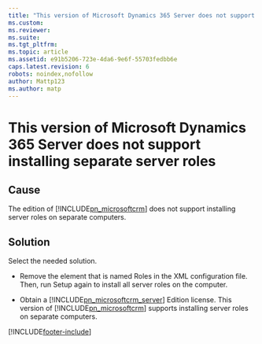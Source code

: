 ```yaml
---
title: "This version of Microsoft Dynamics 365 Server does not support installing separate server roles | Microsoft Docs"
ms.custom: 
ms.reviewer: 
ms.suite: 
ms.tgt_pltfrm: 
ms.topic: article
ms.assetid: e91b5206-723e-4da6-9e6f-55703fedbb6e
caps.latest.revision: 6
robots: noindex,nofollow
author: Mattp123
ms.author: matp
---
```

# This version of Microsoft Dynamics 365 Server does not support installing separate server roles

## Cause
  
 The edition of [!INCLUDE[pn_microsoftcrm](../includes/pn-microsoftcrm.md)] does not support installing server roles on separate computers.  
  
## Solution
  
 Select the needed solution.  
  
-   Remove the element that is named Roles in the XML configuration file. Then, run Setup again to install all server roles on the computer.  
  
-   Obtain a [!INCLUDE[pn_microsoftcrm_server](../includes/pn-microsoftcrm-server.md)] Edition license. This version of [!INCLUDE[pn_microsoftcrm](../includes/pn-microsoftcrm.md)] supports installing server roles on separate computers.



[!INCLUDE[footer-include](../../../includes/footer-banner.md)]